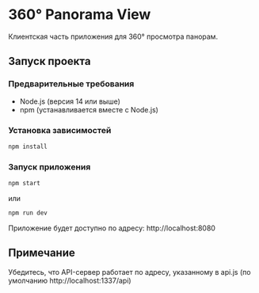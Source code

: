# 360° Panorama View

Клиентская часть приложения для 360° просмотра панорам.

## Запуск проекта

### Предварительные требования
- Node.js (версия 14 или выше)
- npm (устанавливается вместе с Node.js)

### Установка зависимостей
```bash
npm install
```

### Запуск приложения
```bash
npm start
```
или
```bash
npm run dev
```

Приложение будет доступно по адресу: http://localhost:8080

## Примечание
Убедитесь, что API-сервер работает по адресу, указанному в api.js (по умолчанию http://localhost:1337/api) 